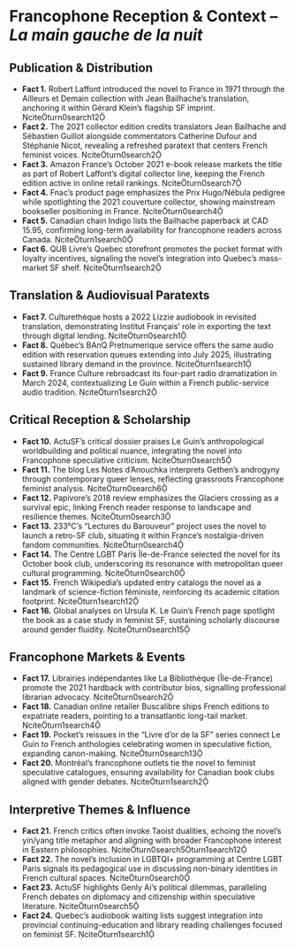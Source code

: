 # Francophone Reception & Context – *La main gauche de la nuit*

## Publication & Distribution
- **Fact 1.** Robert Laffont introduced the novel to France in 1971 through the Ailleurs et Demain collection with Jean Bailhache’s translation, anchoring it within Gérard Klein’s flagship SF imprint. citeturn0search12
- **Fact 2.** The 2021 collector edition credits translators Jean Bailhache and Sébastien Guillot alongside commentators Catherine Dufour and Stéphanie Nicot, revealing a refreshed paratext that centers French feminist voices. citeturn0search2
- **Fact 3.** Amazon France’s October 2021 e-book release markets the title as part of Robert Laffont’s digital collector line, keeping the French edition active in online retail rankings. citeturn0search7
- **Fact 4.** Fnac’s product page emphasizes the Prix Hugo/Nébula pedigree while spotlighting the 2021 couverture collector, showing mainstream bookseller positioning in France. citeturn0search4
- **Fact 5.** Canadian chain Indigo lists the Bailhache paperback at CAD 15.95, confirming long-term availability for francophone readers across Canada. citeturn1search0
- **Fact 6.** QUB Livre’s Quebec storefront promotes the pocket format with loyalty incentives, signaling the novel’s integration into Quebec’s mass-market SF shelf. citeturn1search2

## Translation & Audiovisual Paratexts
- **Fact 7.** Culturethèque hosts a 2022 Lizzie audiobook in revisited translation, demonstrating Institut Français’ role in exporting the text through digital lending. citeturn0search1
- **Fact 8.** Québec’s BAnQ Pretnumerique service offers the same audio edition with reservation queues extending into July 2025, illustrating sustained library demand in the province. citeturn1search1
- **Fact 9.** France Culture rebroadcast its four-part radio dramatization in March 2024, contextualizing Le Guin within a French public-service audio tradition. citeturn1search2

## Critical Reception & Scholarship
- **Fact 10.** ActuSF’s critical dossier praises Le Guin’s anthropological worldbuilding and political nuance, integrating the novel into Francophone speculative criticism. citeturn0search5
- **Fact 11.** The blog Les Notes d’Anouchka interprets Gethen’s androgyny through contemporary queer lenses, reflecting grassroots Francophone feminist analysis. citeturn0search6
- **Fact 12.** Papivore’s 2018 review emphasizes the Glaciers crossing as a survival epic, linking French reader response to landscape and resilience themes. citeturn0search3
- **Fact 13.** 233°C’s “Lectures du Barouveur” project uses the novel to launch a retro-SF club, situating it within France’s nostalgia-driven fandom communities. citeturn0search4
- **Fact 14.** The Centre LGBT Paris Île-de-France selected the novel for its October book club, underscoring its resonance with metropolitan queer cultural programming. citeturn0search0
- **Fact 15.** French Wikipedia’s updated entry catalogs the novel as a landmark of science-fiction féministe, reinforcing its academic citation footprint. citeturn1search12
- **Fact 16.** Global analyses on Ursula K. Le Guin’s French page spotlight the book as a case study in feminist SF, sustaining scholarly discourse around gender fluidity. citeturn0search15

## Francophone Markets & Events
- **Fact 17.** Librairies indépendantes like La Bibliothèque (Île-de-France) promote the 2021 hardback with contributor bios, signalling professional librarian advocacy. citeturn0search2
- **Fact 18.** Canadian online retailer Buscalibre ships French editions to expatriate readers, pointing to a transatlantic long-tail market. citeturn1search4
- **Fact 19.** Pocket’s reissues in the “Livre d’or de la SF” series connect Le Guin to French anthologies celebrating women in speculative fiction, expanding canon-making. citeturn0search13
- **Fact 20.** Montréal’s francophone outlets tie the novel to feminist speculative catalogues, ensuring availability for Canadian book clubs aligned with gender debates. citeturn1search2

## Interpretive Themes & Influence
- **Fact 21.** French critics often invoke Taoist dualities, echoing the novel’s yin/yang title metaphor and aligning with broader Francophone interest in Eastern philosophies. citeturn0search5turn1search12
- **Fact 22.** The novel’s inclusion in LGBTQI+ programming at Centre LGBT Paris signals its pedagogical use in discussing non-binary identities in French cultural spaces. citeturn0search0
- **Fact 23.** ActuSF highlights Genly Ai’s political dilemmas, paralleling French debates on diplomacy and citizenship within speculative literature. citeturn0search5
- **Fact 24.** Quebec’s audiobook waiting lists suggest integration into provincial continuing-education and library reading challenges focused on feminist SF. citeturn1search1

